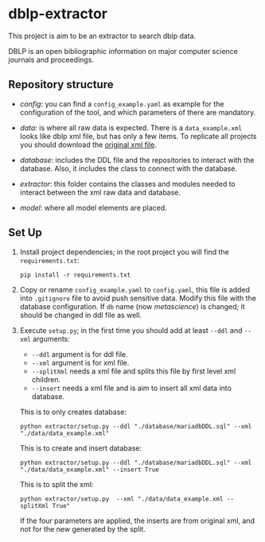 # dblp-extractor

This project is aim to be an extractor to search dblp data. 

DBLP is an open bibliographic information on major computer science journals and proceedings.

## Repository structure

* _config_:  you can find a `config_example.yaml` as example for the configuration of the tool, and which parameters of there are mandatory. 

* _data_: is where all raw data is expected. There is a `data_example.xml` looks like dblp xml file, but has only a few items. To replicate all projects you should download the [original xml file](https://dblp.org/xml/release/).

* _database_: includes the DDL file and the repositories to interact with the database. Also, it includes the class to connect with the database.

* _extractor_: this folder contains the classes and modules needed to interact between the xml raw data and database.

* _model_: where all model elements are placed.

## Set Up
1. Install project dependencies; in the root project you will find the `requirements.txt`:

    ```console
    pip install -r requirements.txt
    ```

2. Copy or rename  `config_example.yaml` to `config.yaml`, this file is added into `.gitignore` file to avoid push sensitive data. Modify this file with the database configuration. If  `db` name (now *metascience*) is changed; it should be changed in ddl file as well.

3. Execute `setup.py`; in the first time you should add at least `--ddl` and `--xml` arguments:
   * `--ddl` argument is for ddl file.
   * `--xml` argument is for xml file.
   * `--splitXml` needs a xml file and splits this file by first level xml children.
   * `--insert` needs a xml file and is aim to insert all xml data into database.

    This is to only creates database:
    ```console
    python extractor/setup.py --ddl "./database/mariadbDDL.sql" --xml "./data/data_example.xml"
    ```
    
    This is to create and insert database: 
    ```console
    python extractor/setup.py --ddl "./database/mariadbDDL.sql" --xml "./data/data_example.xml" --insert True
    ```

    This is to split the xml:
    ```console
    python extractor/setup.py  --xml "./data/data_example.xml --splitXml True"
    ```
    
    If the four parameters are applied, the inserts are from original xml, and not for the new generated by the split.
